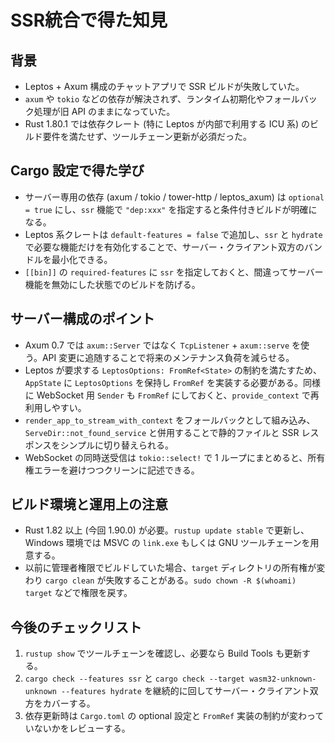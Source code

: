 ﻿# SSR統合で得た知見

## 背景
- Leptos + Axum 構成のチャットアプリで SSR ビルドが失敗していた。
- `axum` や `tokio` などの依存が解決されず、ランタイム初期化やフォールバック処理が旧 API のままになっていた。
- Rust 1.80.1 では依存クレート (特に Leptos が内部で利用する ICU 系) のビルド要件を満たせず、ツールチェーン更新が必須だった。

## Cargo 設定で得た学び
- サーバー専用の依存 (axum / tokio / tower-http / leptos_axum) は `optional = true` にし、`ssr` 機能で `"dep:xxx"` を指定すると条件付きビルドが明確になる。
- Leptos 系クレートは `default-features = false` で追加し、`ssr` と `hydrate` で必要な機能だけを有効化することで、サーバー・クライアント双方のバンドルを最小化できる。
- `[[bin]]` の `required-features` に `ssr` を指定しておくと、間違ってサーバー機能を無効にした状態でのビルドを防げる。

## サーバー構成のポイント
- Axum 0.7 では `axum::Server` ではなく `TcpListener` + `axum::serve` を使う。API 変更に追随することで将来のメンテナンス負荷を減らせる。
- Leptos が要求する `LeptosOptions: FromRef<State>` の制約を満たすため、`AppState` に `LeptosOptions` を保持し `FromRef` を実装する必要がある。同様に WebSocket 用 `Sender` も `FromRef` にしておくと、`provide_context` で再利用しやすい。
- `render_app_to_stream_with_context` をフォールバックとして組み込み、`ServeDir::not_found_service` と併用することで静的ファイルと SSR レスポンスをシンプルに切り替えられる。
- WebSocket の同時送受信は `tokio::select!` で 1 ループにまとめると、所有権エラーを避けつつクリーンに記述できる。

## ビルド環境と運用上の注意
- Rust 1.82 以上 (今回 1.90.0) が必要。`rustup update stable` で更新し、Windows 環境では MSVC の `link.exe` もしくは GNU ツールチェーンを用意する。
- 以前に管理者権限でビルドしていた場合、`target` ディレクトリの所有権が変わり `cargo clean` が失敗することがある。`sudo chown -R $(whoami) target` などで権限を戻す。

## 今後のチェックリスト
1. `rustup show` でツールチェーンを確認し、必要なら Build Tools も更新する。
2. `cargo check --features ssr` と `cargo check --target wasm32-unknown-unknown --features hydrate` を継続的に回してサーバー・クライアント双方をカバーする。
3. 依存更新時は `Cargo.toml` の optional 設定と `FromRef` 実装の制約が変わっていないかをレビューする。
